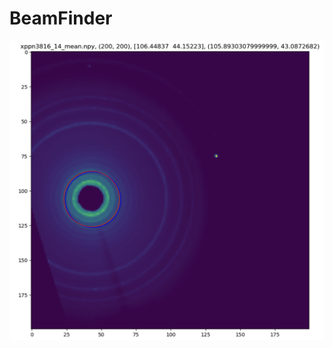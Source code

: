 # BeamFinder

![BeamFinder (blue is predicted position, and red is the label.  The circles are used for visualization purpose only.  The neural network doesn't detector specific circles.)](assets/beamfinder.png)
